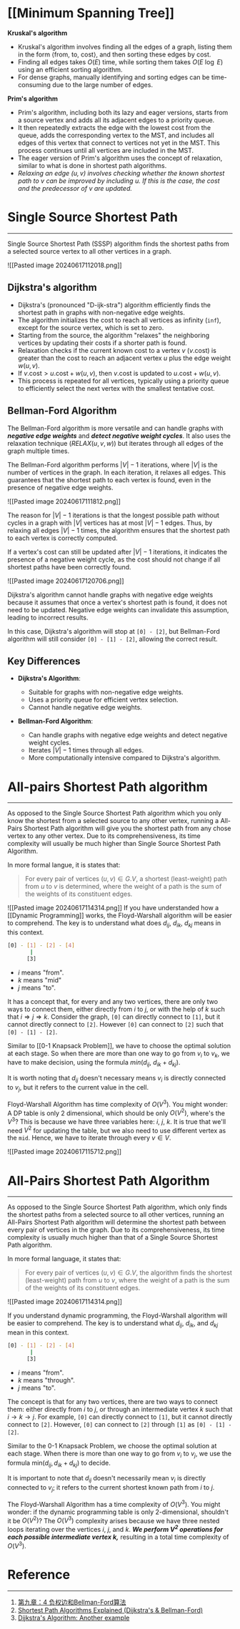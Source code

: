 # [[Minimum Spanning Tree]]
**Kruskal's algorithm**
- Kruskal's algorithm involves finding all the edges of a graph, listing them in the form $\langle \text{from, to, cost} \rangle$, and then sorting these edges by cost. 
- Finding all edges takes $O(E)$ time, while sorting them takes $O(E\ \log\ E)$ using an efficient sorting algorithm.
- For dense graphs, manually identifying and sorting edges can be time-consuming due to the large number of edges.

**Prim's algorithm**
- Prim's algorithm, including both its lazy and eager versions, starts from a source vertex and adds all its adjacent edges to a priority queue. 
- It then repeatedly extracts the edge with the lowest cost from the queue, adds the corresponding vertex to the MST, and includes all edges of this vertex that connect to vertices not yet in the MST. This process continues until all vertices are included in the MST. 
- The eager version of Prim's algorithm uses the concept of relaxation, similar to what is done in shortest path algorithms. 
- *Relaxing an edge $(u, v)$ involves checking whether the known shortest path to $v$ can be improved by including $u$. If this is the case, the cost and the predecessor of $v$ are updated.*

# Single Source Shortest Path
---
Single Source Shortest Path (SSSP) algorithm finds the shortest paths from a selected source vertex to all other vertices in a graph.

![[Pasted image 20240617112018.png]]

## Dijkstra's algorithm
- Dijkstra's (pronounced "D-ijk-stra") algorithm efficiently finds the shortest path in graphs with non-negative edge weights. 
- The algorithm initializes the cost to reach all vertices as infinity (`inf`), except for the source vertex, which is set to zero.
- Starting from the source, the algorithm "relaxes" the neighboring vertices by updating their costs if a shorter path is found.
- Relaxation checks if the current known cost to a vertex $v$ ($v.\text{cost}$) is greater than the cost to reach an adjacent vertex $u$ plus the edge weight $w(u, v)$. 
- If $v.\text{cost} > u.\text{cost} + w(u, v)$, then $v.\text{cost}$ is updated to $u.\text{cost} + w(u, v)$. 
- This process is repeated for all vertices, typically using a priority queue to efficiently select the next vertex with the smallest tentative cost.

## Bellman-Ford Algorithm
The Bellman-Ford algorithm is more versatile and can handle graphs with ***negative edge weights*** and ***detect negative weight cycles***. It also uses the relaxation technique ($RELAX(u,v,w)$) but iterates through all edges of the graph multiple times.

The Bellman-Ford algorithm performs $|V| - 1$ iterations, where $|V|$ is the number of vertices in the graph. In each iteration, it relaxes all edges. This guarantees that the shortest path to each vertex is found, even in the presence of negative edge weights.

![[Pasted image 20240617111812.png]]

The reason for $|V| - 1$ iterations is that the longest possible path without cycles in a graph with $|V|$ vertices has at most $|V| - 1$ edges. Thus, by relaxing all edges $|V| - 1$ times, the algorithm ensures that the shortest path to each vertex is correctly computed.

If a vertex's cost can still be updated after $|V| - 1$ iterations, it indicates the presence of a negative weight cycle, as the cost should not change if all shortest paths have been correctly found.

![[Pasted image 20240617120706.png]]

Dijkstra's algorithm cannot handle graphs with negative edge weights because it assumes that once a vertex's shortest path is found, it does not need to be updated. Negative edge weights can invalidate this assumption, leading to incorrect results.

In this case, Dijkstra's algorithm will stop at `[0] - [2]`, but Bellman-Ford algorithm will still consider `[0] - [1] - [2]`, allowing the correct result.

## Key Differences

- **Dijkstra's Algorithm**:
  - Suitable for graphs with non-negative edge weights.
  - Uses a priority queue for efficient vertex selection.
  - Cannot handle negative edge weights.

- **Bellman-Ford Algorithm**:
  - Can handle graphs with negative edge weights and detect negative weight cycles.
  - Iterates $|V| - 1$ times through all edges.
  - More computationally intensive compared to Dijkstra's algorithm.

# All-pairs Shortest Path algorithm
---
As opposed to the Single Source Shortest Path algorithm which you only know the shortest from a selected source to any other vertex, running a All-Pairs Shortest Path algorithm will give you the shortest path from any chose vertex to any other vertex. Due to its comprehensiveness, its time complexity will usually be much higher than Single Source Shortest Path Algorithm.

In more formal langue, it is states that:
> For every pair of vertices $(u,v) \in G.V$, a shortest (least-weight) path from $u$ to $v$ is determined, where the weight of a path is the sum of the weights of its constituent edges. 

![[Pasted image 20240617114314.png]]
If you have understanded how a [[Dynamic Programming]] works, the Floyd-Warshall algorithm will be easier to comprehend. The key is to understand what does $d_{ij},\ d_{ik},\ d_{kj}$ means in this context.

```bash
[0] - [1] - [2] - [4]
	   |
	  [3]
```
- $i$ means "from".
- $k$ means "mid"
- $j$ means "to".

It has a concept that, for every and any two vertices, there are only two ways to connect them, either directly from $i$ to $j$, or with the help of $k$ such that $i \Rightarrow j \Rightarrow k$. Consider the graph, `[0]` can directly connect to `[1]`, but it cannot directly connect to `[2]`. However `[0]` can connect to `[2]` such that `[0] - [1] - [2]`.

Similar to [[0-1 Knapsack Problem]], we have to choose the optimal solution at each stage. So when there are more than one way to go from $v_i$ to $v_k$, we have to make decision, using the formula $min(d_{ij},\ d_{ik} + d_{kj})$.

It is worth noting that $d_{ij}$ doesn't necessary means $v_i$ is directly connected to $v_j$, but it refers to the current value in the cell.

Floyd-Warshall Algorithm has time complexity of $O(V^3)$. You might wonder: A DP table is only 2 dimensional, which should be only $O(V^2)$, where's the $V^3$? This is because we have three variables here: $i,\ j,\ k$. It is true that we'll need $V^2$ for updating the table, but we also need to use different vertex as the `mid`. Hence, we have to iterate through every $v \in V$. 

![[Pasted image 20240617115712.png]]

# All-Pairs Shortest Path Algorithm
---
As opposed to the Single Source Shortest Path algorithm, which only finds the shortest paths from a selected source to all other vertices, running an All-Pairs Shortest Path algorithm will determine the shortest path between every pair of vertices in the graph. Due to its comprehensiveness, its time complexity is usually much higher than that of a Single Source Shortest Path algorithm.

In more formal language, it states that:
> For every pair of vertices $(u,v) \in G.V$, the algorithm finds the shortest (least-weight) path from $u$ to $v$, where the weight of a path is the sum of the weights of its constituent edges.

![[Pasted image 20240617114314.png]]


If you understand dynamic programming, the Floyd-Warshall algorithm will be easier to comprehend. The key is to understand what $d_{ij}$, $d_{ik}$, and $d_{kj}$ mean in this context.

```bash
[0] - [1] - [2] - [4]
       |
      [3]
```
- $i$ means "from".
- $k$ means "through".
- $j$ means "to".

The concept is that for any two vertices, there are two ways to connect them: either directly from $i$ to $j$, or through an intermediate vertex $k$ such that $i \rightarrow k \rightarrow j$. For example, `[0]` can directly connect to `[1]`, but it cannot directly connect to `[2]`. However, `[0]` can connect to `[2]` through `[1]` as `[0] - [1] - [2]`.

Similar to the 0-1 Knapsack Problem, we choose the optimal solution at each stage. When there is more than one way to go from $v_i$ to $v_j$, we use the formula $\text{min}(d_{ij}, d_{ik} + d_{kj})$ to decide.

It is important to note that $d_{ij}$ doesn't necessarily mean $v_i$ is directly connected to $v_j$; it refers to the current shortest known path from $i$ to $j$.

The Floyd-Warshall Algorithm has a time complexity of $O(V^3)$. You might wonder: if the dynamic programming table is only 2-dimensional, shouldn't it be $O(V^2)$? The $O(V^3)$ complexity arises because we have three nested loops iterating over the vertices $i$, $j$, and $k$. ***We perform $V^2$ operations for each possible intermediate vertex $k$,*** resulting in a total time complexity of $O(V^3)$.

# Reference
---
1. [第九章：4 负权边和Bellman-Ford算法](https://www.youtube.com/watch?v=1yQ_QD6UAXI)
2. [Shortest Path Algorithms Explained (Dijkstra's & Bellman-Ford)](https://www.youtube.com/watch?v=j0OUwduDOS0&t=1s)
3. [Dijkstra's Algorithm: Another example](https://www.youtube.com/watch?v=5GT5hYzjNoo)
